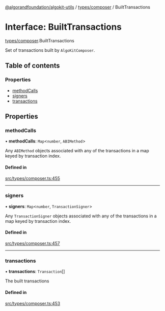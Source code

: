 [@algorandfoundation/algokit-utils](../README.md) / [types/composer](../modules/types_composer.md) / BuiltTransactions

# Interface: BuiltTransactions

[types/composer](../modules/types_composer.md).BuiltTransactions

Set of transactions built by `AlgoKitComposer`.

## Table of contents

### Properties

- [methodCalls](types_composer.BuiltTransactions.md#methodcalls)
- [signers](types_composer.BuiltTransactions.md#signers)
- [transactions](types_composer.BuiltTransactions.md#transactions)

## Properties

### methodCalls

• **methodCalls**: `Map`\<`number`, `ABIMethod`\>

Any `ABIMethod` objects associated with any of the transactions in a map keyed by transaction index.

#### Defined in

[src/types/composer.ts:455](https://github.com/algorandfoundation/algokit-utils-ts/blob/main/src/types/composer.ts#L455)

___

### signers

• **signers**: `Map`\<`number`, `TransactionSigner`\>

Any `TransactionSigner` objects associated with any of the transactions in a map keyed by transaction index.

#### Defined in

[src/types/composer.ts:457](https://github.com/algorandfoundation/algokit-utils-ts/blob/main/src/types/composer.ts#L457)

___

### transactions

• **transactions**: `Transaction`[]

The built transactions

#### Defined in

[src/types/composer.ts:453](https://github.com/algorandfoundation/algokit-utils-ts/blob/main/src/types/composer.ts#L453)
